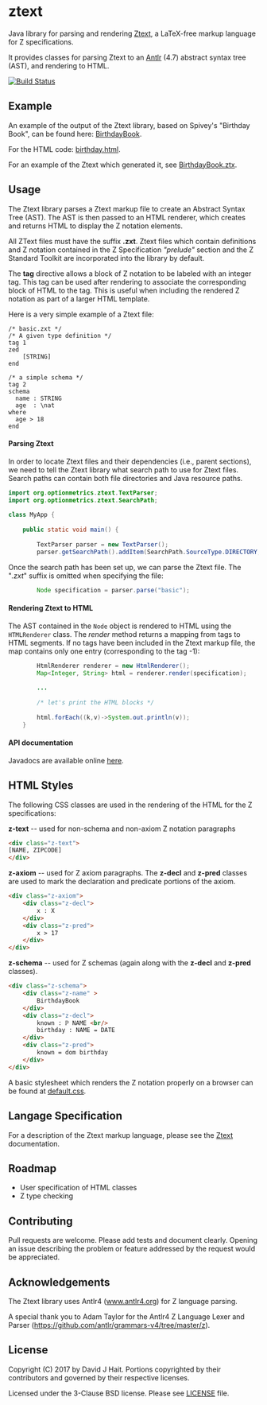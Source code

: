 # ztext
Java library for parsing and rendering [Ztext](docs/index.md), a LaTeX-free markup language for Z specifications.

It provides classes for parsing Ztext to an [Antlr](http://www.antlr.org) (4.7) abstract syntax tree (AST), and rendering to HTML.

[![Build Status](https://travis-ci.org/dhait/ztext.svg?branch=master)](https://travis-ci.org/dhait/ztext)

## Example
An example of the output of the Ztext library, based on Spivey's "Birthday Book", can be found here: [BirthdayBook](https://cdn.rawgit.com/dhait/ztext/master/docs/birthday.html).

For the HTML code: [birthday.html](docs/birthday.html).

For an example of the Ztext which generated it, see [BirthdayBook.ztx](docs/birthday.md).


## Usage

The Ztext library parses a Ztext markup file to create an Abstract Syntax Tree (AST).  The AST is then passed to an HTML renderer, which creates and returns HTML to display the Z notation elements.

All ZText files must have the suffix **.zxt**.  Ztext files which contain definitions and Z notation contained in the Z Specification *"prelude"* section and the Z Standard Toolkit are incorporated into the library by default. 

The **tag** directive allows a block of Z notation to be labeled with an integer tag.  This tag can be used after rendering to associate the corresponding block of HTML to the tag.  This is useful when including the rendered Z notation as part of a larger HTML template.
 
Here is a very simple example of a Ztext file:


```Z
/* basic.zxt */
/* A given type definition */
tag 1  
zed
    [STRING]
end
  
/* a simple schema */ 
tag 2  
schema
  name : STRING
  age  : \nat
where
  age > 18
end
```

#### Parsing Ztext

In order to locate Ztext files and their dependencies (i.e., parent sections), we need to tell the Ztext library what search path to use for Ztext files.  Search paths can contain both file directories and Java resource paths.

```Java
import org.optionmetrics.ztext.TextParser;
import org.optionmetrics.ztext.SearchPath;
    
class MyApp {    
    
    public static void main() {
    
        TextParser parser = new TextParser();
        parser.getSearchPath().addItem(SearchPath.SourceType.DIRECTORY, "/path/to/my/ztx_files");
``` 

Once the search path has been set up, we can parse the Ztext file.  The "*.zxt*" suffix is omitted when specifying the file:
```Java
        Node specification = parser.parse("basic");

```

#### Rendering Ztext to HTML

The AST contained in the `Node` object is rendered to HTML using the `HTMLRenderer` class.  The *render* method returns a mapping from tags to HTML segments.  If no tags have been included in the Ztext markup file, the map contains only one entry (corresponding to the tag -1):
```Java
        HtmlRenderer renderer = new HtmlRenderer();
        Map<Integer, String> html = renderer.render(specification);
        
        ...
        
        /* let's print the HTML blocks */
        
        html.forEach((k,v)->System.out.println(v));
    }
```

#### API documentation

Javadocs are available online [here](docs/apidocs/index.html).

## HTML Styles

The following CSS classes are used in the rendering of the HTML for the Z specifications:

**z-text** -- used for non-schema and non-axiom Z notation paragraphs
```html
<div class="z-text">
[NAME, ZIPCODE]
</div>
```
**z-axiom** -- used for Z axiom paragraphs.  The **z-decl** and **z-pred** classes are used to mark the declaration and predicate portions of the axiom.
```html
<div class="z-axiom">
    <div class="z-decl">
        x : X
    </div>
    <div class="z-pred">
        x > 17
    </div>
</div>
``` 

**z-schema** -- used for Z schemas (again along with the **z-decl** and **z-pred** classes).
```html
<div class="z-schema">
    <div class="z-name" >
        BirthdayBook
    </div>
    <div class="z-decl">
        known : ℙ NAME <br/>
        birthday : NAME ⇸ DATE
    </div>
    <div class="z-pred">
        known = dom birthday
    </div>
</div>
``` 

A basic stylesheet which renders the Z notation properly on a browser can be found at [default.css](docs/default.css).

## Langage Specification
For a description of the Ztext markup language, please see the [Ztext](docs/index.md) documentation.

## Roadmap
* User specification of HTML classes
* Z type checking

## Contributing

Pull requests are welcome. Please add tests and document clearly.  Opening an issue describing the problem or feature addressed by the request would be appreciated.

## Acknowledgements

The Ztext library uses Antlr4 (www.antlr4.org) for Z language parsing.

A special thank you to Adam Taylor for the Antlr4 Z Language Lexer and Parser (https://github.com/antlr/grammars-v4/tree/master/z).

## License

Copyright (C) 2017 by David J Hait.
Portions copyrighted by their contributors and governed by their respective licenses.

Licensed under the 3-Clause BSD license.  Please see [LICENSE](LICENSE) file.


